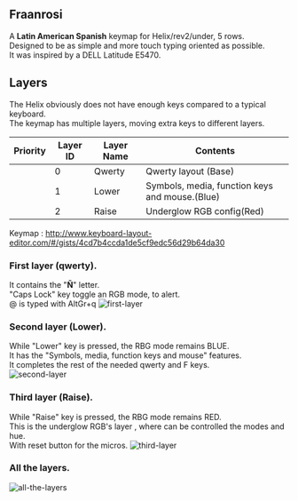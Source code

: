  <!---Copyright 2021 Franco Rosi <fraanrosi@gmail.com> -->
## Fraanrosi
A **Latin American Spanish** keymap for Helix/rev2/under, 5 rows.   
Designed to be as simple and more touch typing oriented as possible.    
It was inspired by a DELL Latitude E5470.

## Layers

The Helix obviously does not have enough keys compared to a typical keyboard.  
The keymap has multiple layers, moving extra keys to different layers.

|Priority|Layer ID|Layer Name|Contents|
| ---- | ---- | --- | --- |
||0|Qwerty|Qwerty layout (Base)|
||1|Lower|Symbols, media, function keys and mouse.(Blue)|
||2|Raise|Underglow RGB config(Red)|

Keymap : http://www.keyboard-layout-editor.com/#/gists/4cd7b4ccda1de5cf9edc56d29b64da30
### First layer (qwerty).

It contains the "**Ñ**" letter.         
"Caps Lock" key toggle an RGB mode, to alert.           
@ is typed with AltGr+q 
![first-layer](https://i.imgur.com/BaVDVdB.png)
### Second layer (Lower).

While "Lower" key is pressed, the RBG mode remains BLUE.           
It has the "Symbols, media, function keys and mouse" features.              
It completes the rest of the needed qwerty and F keys.              
![second-layer](https://i.imgur.com/HbDVTfp.png)
### Third layer (Raise).

While "Raise" key is pressed, the RBG mode remains RED.             
This is the underglow RGB's layer , where can be controlled the modes and hue.                  
With reset button for the micros.
![third-layer](https://i.imgur.com/MF8jjbu.png)
### All the layers.
 ![all-the-layers](https://i.imgur.com/jn1VI4V.png)
 
 <!---![Keyboard](https://i.imgur.com/Onwmsss.png) -->
